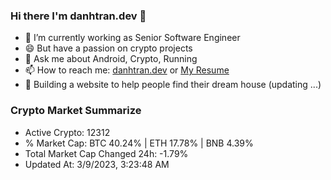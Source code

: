 ### Hi there I'm danhtran.dev 👋

- 🔭 I’m currently working as Senior Software Engineer
- 😄 But have a passion on crypto projects
- 💬 Ask me about Android, Crypto, Running 
- 📫 How to reach me: <a href="https://danhtran.dev" target="_blank">danhtran.dev</a> or <a href="Dan-Resume.pdf" target="_blank">My Resume</a>
- 🌱 Building a website to help people find their dream house (updating ...)

### Crypto Market Summarize
- Active Crypto: 12312
- % Market Cap: BTC 40.24% | ETH 17.78% | BNB 4.39%
- Total Market Cap Changed 24h: -1.79%
- Updated At: 3/9/2023, 3:23:48 AM
